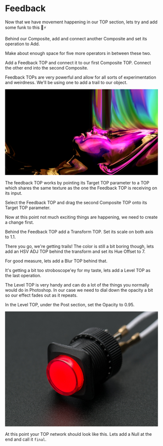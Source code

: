 # Feedback

Now that we have movement happening in our TOP section, lets try and add some funk to this 🌈⚡

Behind our Composite, add and connect another Composite and set its operation to Add.

Make about enough space for five more operators in between these two.

Add a Feedback TOP and connect it to our first Composite TOP. Connect the other end into the second Composite.

Feedback TOPs are very powerful and allow for all sorts of experimentation and weirdness. We'll be using one to add a trail to our object.

![Here I&apos;m using Feedback TOPs to create a slit-scan effect](../../../.gitbook/assets/53231518_2554482231248275_8074991588285087744_n.png)

The feedback TOP works by pointing its Target TOP parameter to a TOP which shares the same texture as the one the Feedback TOP is receiving on its input.

Select the Feedback TOP and drag the second Composite TOP onto its Target TOP parameter.

Now at this point not much exciting things are happening, we need to create a change first.

Behind the Feedback TOP add a Transform TOP. Set its scale on both axis to 1.1.

There you go, we're getting trails! The color is still a bit boring though, lets add an HSV ADJ TOP behind the transform and set its Hue Offset to 7.

For good measure, lets add a Blur TOP behind that.

It's getting a bit too stroboscope'ey for my taste, lets add a Level TOP as the last operation. 

The Level TOP is very handy and can do a lot of the things you normally would do in Photoshop. In our case we need to dial down the opacity a bit so our effect fades out as it repeats.

In the Level TOP, under the Post section, set the Opacity to 0.95.

![](../../../.gitbook/assets/image%20%2834%29.png)

At this point your TOP network should look like this. Lets add a Null at the end and call it `final`.

